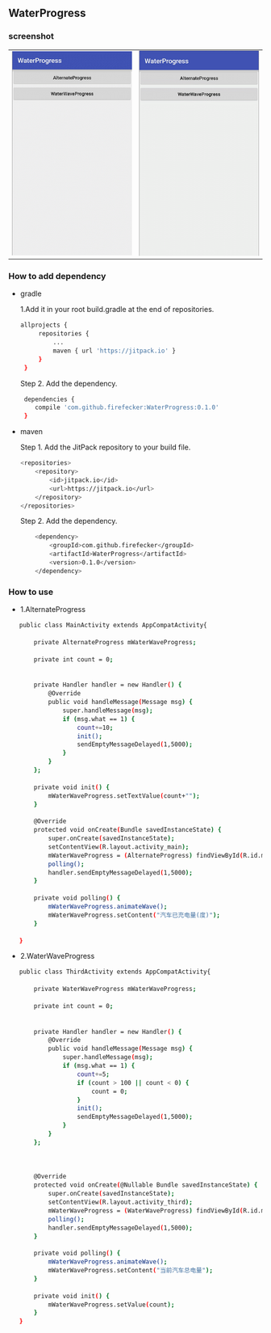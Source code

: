 ## WaterProgress

### screenshot

   <table align="center">
       <tr>
           <td><img src="screenshot/alter.gif"/></td>
           <td><img src="screenshot/water.gif"/></td>
       </tr>
   </table>


### How to add dependency
- gradle

   1.Add it in your root build.gradle at the end of repositories.
   ```bash
   allprojects {
        repositories {
            ...
            maven { url 'https://jitpack.io' }
        }
    }
   ```
    Step 2. Add the dependency.
    ```bash
     dependencies {
        compile 'com.github.firefecker:WaterProgress:0.1.0'
     }

    ```

 - maven

    Step 1. Add the JitPack repository to your build file.
    ```bash
    <repositories>
        <repository>
            <id>jitpack.io</id>
            <url>https://jitpack.io</url>
        </repository>
    </repositories>
    ```
    Step 2. Add the dependency.
    ```bash
    	<dependency>
    	    <groupId>com.github.firefecker</groupId>
    	    <artifactId>WaterProgress</artifactId>
    	    <version>0.1.0</version>
    	</dependency>

    ```

### How to use

 - 1.AlternateProgress

 ```bash
    public class MainActivity extends AppCompatActivity{

        private AlternateProgress mWaterWaveProgress;

        private int count = 0;


        private Handler handler = new Handler() {
            @Override
            public void handleMessage(Message msg) {
                super.handleMessage(msg);
                if (msg.what == 1) {
                    count+=10;
                    init();
                    sendEmptyMessageDelayed(1,5000);
                }
            }
        };

        private void init() {
            mWaterWaveProgress.setTextValue(count+"");
        }

        @Override
        protected void onCreate(Bundle savedInstanceState) {
            super.onCreate(savedInstanceState);
            setContentView(R.layout.activity_main);
            mWaterWaveProgress = (AlternateProgress) findViewById(R.id.mWaterWaveProgress);
            polling();
            handler.sendEmptyMessageDelayed(1,5000);
        }

        private void polling() {
            mWaterWaveProgress.animateWave();
            mWaterWaveProgress.setContent("汽车已充电量(度)");
        }

    }
 ```

 - 2.WaterWaveProgress
 ```bash
    public class ThirdActivity extends AppCompatActivity{

        private WaterWaveProgress mWaterWaveProgress;

        private int count = 0;


        private Handler handler = new Handler() {
            @Override
            public void handleMessage(Message msg) {
                super.handleMessage(msg);
                if (msg.what == 1) {
                    count+=5;
                    if (count > 100 || count < 0) {
                        count = 0;
                    }
                    init();
                    sendEmptyMessageDelayed(1,5000);
                }
            }
        };



        @Override
        protected void onCreate(@Nullable Bundle savedInstanceState) {
            super.onCreate(savedInstanceState);
            setContentView(R.layout.activity_third);
            mWaterWaveProgress = (WaterWaveProgress) findViewById(R.id.mWaterWaveProgress);
            polling();
            handler.sendEmptyMessageDelayed(1,5000);
        }

        private void polling() {
            mWaterWaveProgress.animateWave();
            mWaterWaveProgress.setContent("当前汽车总电量");
        }

        private void init() {
            mWaterWaveProgress.setValue(count);
        }
    }

 ```